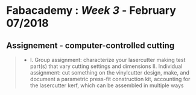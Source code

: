# Fabacademy : *Week 3* - **February 07/2018**



## Assignement - computer-controlled cutting

> * I. Group assignment:
      characterize your lasercutter
      making test part(s) that vary cutting settings and dimensions
   II. Individual assignment:
      cut something on the vinylcutter
      design, make, and document a parametric press-fit construction kit,
         accounting for the lasercutter kerf,
         which can be assembled in multiple ways
